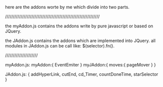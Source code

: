 here are the addons worte by me which divide into two parts.

/////////////////////////////////////////////////////////////

the myAddon.js contains the addons write by pure javascript or based on JQuery.

the JAddon.js contains the addons which are implemented into JQuery.
all modules in JAddon.js can be call like: $(selector).fn().

/////////////////////

myAddon.js:
myAddon:{
	EventEmiter
}
myJAddon:{
	moves:{
		pageMover
	}
}

JAddon.js:
{
	addHyperLink,
	cutEnd,
	cd_Timer,
	countDoneTime,
	starSelector
}